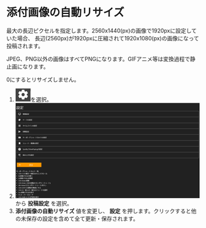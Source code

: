 # 添付画像の自動リサイズ

最大の長辺ピクセルを指定します。2560x1440(px)の画像で1920pxに設定していた場合、
長辺(2560px)が1920pxに圧縮されて1920x1080(px)の画像になって投稿されます。

JPEG、PNG以外の画像はすべてPNGになります。GIFアニメ等は変換過程で静止画になります。

0にするとリサイズしません。

1. ![settings1](https://raw.githubusercontent.com/cutls/TheDeskDocs/master/media/settings1.png)を選択。
1. ![settings2](https://raw.githubusercontent.com/cutls/TheDeskDocs/master/media/settings2.png)  
から __投稿設定__ を選択。
1. __添付画像の自動リサイズ__ 値を変更し、 __設定__ を押します。クリックすると他の未保存の設定を含めて全て更新・保存されます。 
